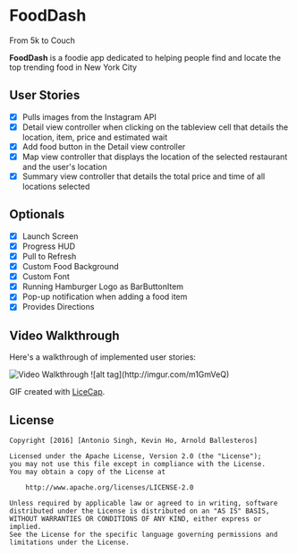 # FoodDash
From 5k to Couch

**FoodDash** is a foodie app dedicated to helping people find and locate the top trending food in New York City

## User Stories

- [X] Pulls images from the Instagram API
- [X] Detail view controller when clicking on the tableview cell that details the location, item, price and estimated wait
- [X] Add food button in the Detail view controller
- [X] Map view controller that displays the location of the selected restaurant and the user's location
- [X] Summary view controller that details the total price and time of all locations selected

## Optionals
- [X] Launch Screen
- [X] Progress HUD
- [X] Pull to Refresh
- [X] Custom Food Background
- [X] Custom Font
- [X] Running Hamburger Logo as BarButtonItem
- [X] Pop-up notification when adding a food item
- [X] Provides Directions

## Video Walkthrough 

Here's a walkthrough of implemented user stories:

<img src='http://i.imgur.com/IF53khA.gif' title='Video Walkthrough' width='' alt='Video Walkthrough' />
![alt tag](http://imgur.com/m1GmVeQ)

GIF created with [LiceCap](http://www.cockos.com/licecap/).

## License

    Copyright [2016] [Antonio Singh, Kevin Ho, Arnold Ballesteros]

    Licensed under the Apache License, Version 2.0 (the "License");
    you may not use this file except in compliance with the License.
    You may obtain a copy of the License at

        http://www.apache.org/licenses/LICENSE-2.0

    Unless required by applicable law or agreed to in writing, software
    distributed under the License is distributed on an "AS IS" BASIS,
    WITHOUT WARRANTIES OR CONDITIONS OF ANY KIND, either express or implied.
    See the License for the specific language governing permissions and
    limitations under the License.
